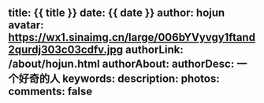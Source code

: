 title: {{ title }}
date: {{ date }} 
author: hojun
avatar: https://wx1.sinaimg.cn/large/006bYVyvgy1ftand2qurdj303c03cdfv.jpg
authorLink: /about/hojun.html
authorAbout: 
authorDesc: 一个好奇的人
keywords: 
description: 
photos: 
comments: false
---

